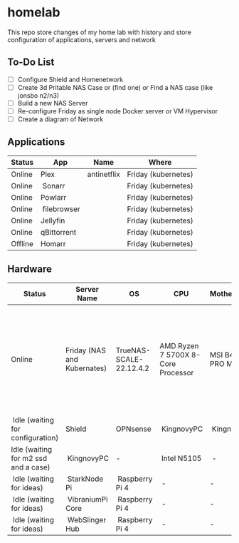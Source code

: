 # homelab

This repo store changes of my home lab with history and store configuration of applications, servers and network

## To-Do List

- [ ] Configure Shield and Homenetwork
- [ ] Create 3d Pritable NAS Case or (find one) or Find a NAS case (like jonsbo n2/n3)
- [ ] Build a new NAS Server
- [ ] Re-configure Friday as single node Docker server or VM Hypervisor
- [ ] Create a diagram of Network
 
## Applications

| Status | App | Name | Where |
|---|---|---|---|
| Online | Plex | antinetflix | Friday (kubernetes) |
| Online | Sonarr |  | Friday (kubernetes) |
| Online | Powlarr |  | Friday (kubernetes) |
| Online | filebrowser |  | Friday (kubernetes) |
| Online | Jellyfin |  | Friday (kubernetes) |
| Online | qBittorrent |  | Friday (kubernetes) |
| Offline | Homarr |  | Friday (kubernetes) |

## Hardware


| Status | Server Name | OS | CPU | Motherboard | RAM | Graphic Card  | Disks | PCI-e |
|---|---|---|---|---|---|---|---|---|
| Online |  Friday (NAS and Kubernates) | TrueNAS-SCALE-22.12.4.2 | AMD Ryzen 7 5700X 8-Core Processor | MSI B450-A PRO MAX | Kingston KF3200C16D4/32GX 2 x 32 GB | NVIDIA GeForce GTX 1660 | 3 x Segate BarraCuda Compute 4TB, 1 x KIOXIA-EXCERIA G2 nvme SSD 1TB, 1 x SanDisk SSD PLUS 1TB | Open Smart OPS01G64NT Quad 4 Port Intel 82576EB Gigabit PCI-E X1 Ethernet |
| Idle (waiting for configuration) | Shield | OPNsense | KingnovyPC |  KingnovyPC | 8 GB | - | 128GB SSD nvme | - |
| Idle (waiting for m2 ssd and a case) | KingnovyPC | - | Intel N5105 | - | Kingston 2 x 4 GB | - | - | - |
| Idle (waiting for ideas) | StarkNode Pi | Raspberry Pi 4 | - | - | 8GB | - | - | - |
| Idle (waiting for ideas) | VibraniumPi Core | Raspberry Pi 4 | - | - | 8GB | - | - | - |
| Idle (waiting for ideas) | WebSlinger Hub | Raspberry Pi 4 | - | - | 8GB | - | - | - |